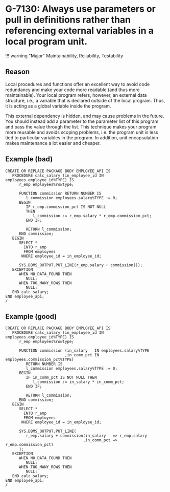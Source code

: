 # G-7130: Always use parameters or pull in definitions rather than referencing external variables in a local program unit.

!!! warning "Major"
    Maintainability, Reliability, Testability

## Reason

Local procedures and functions offer an excellent way to avoid code redundancy and make your code more readable (and thus more maintainable). Your local program refers, however, an external data structure, i.e., a variable that is declared outside of the local program. Thus, it is acting as a global variable inside the program. 

This external dependency is hidden, and may cause problems in the future. You should instead add a parameter to the parameter list of this program and pass the value through the list. This technique makes your program more reusable and avoids scoping problems, i.e. the program unit is less tied to particular variables in the program. In addition, unit encapsulation makes maintenance a lot easier and cheaper.

## Example (bad)

```
CREATE OR REPLACE PACKAGE BODY EMPLOYEE_API IS
   PROCEDURE calc_salary (in_employee_id IN employees.employee_id%TYPE) IS
      r_emp employees%rowtype;

      FUNCTION commission RETURN NUMBER IS
         l_commission employees.salary%TYPE := 0;
      BEGIN
         IF r_emp.commission_pct IS NOT NULL
         THEN
            l_commission := r_emp.salary * r_emp.commission_pct;
         END IF;
         
         RETURN l_commission;
      END commission;
   BEGIN
      SELECT *
        INTO r_emp
        FROM employees
       WHERE employee_id = in_employee_id;
      
      SYS.DBMS_OUTPUT.PUT_LINE(r_emp.salary + commission());
   EXCEPTION
      WHEN NO_DATA_FOUND THEN
         NULL;
      WHEN TOO_MANY_ROWS THEN
         NULL;
   END calc_salary;
END employee_api;
/
```

## Example (good)

```
CREATE OR REPLACE PACKAGE BODY EMPLOYEE_API IS
   PROCEDURE calc_salary (in_employee_id IN employees.employee_id%TYPE) IS
      r_emp employees%rowtype;

      FUNCTION commission (in_salary   IN employees.salary%TYPE
                          ,in_comm_pct IN employees.commission_pct%TYPE)
         RETURN NUMBER IS
         l_commission employees.salary%TYPE := 0;
      BEGIN
         IF in_comm_pct IS NOT NULL THEN
            l_commission := in_salary * in_comm_pct;
         END IF;
         
         RETURN l_commission;
      END commission;
   BEGIN
      SELECT *
        INTO r_emp
        FROM employees
       WHERE employee_id = in_employee_id;
      
      SYS.DBMS_OUTPUT.PUT_LINE(
         r_emp.salary + commission(in_salary   => r_emp.salary
                                  ,in_comm_pct => r_emp.commission_pct)
      );
   EXCEPTION
      WHEN NO_DATA_FOUND THEN
         NULL;
      WHEN TOO_MANY_ROWS THEN
         NULL;
   END calc_salary;
END employee_api;
/
```